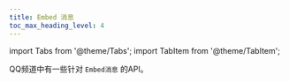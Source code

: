 ```yaml
---
title: Embed 消息
toc_max_heading_level: 4
---
```


import Tabs from '@theme/Tabs';
import TabItem from '@theme/TabItem';

QQ频道中有一些针对 `Embed消息` 的API。

